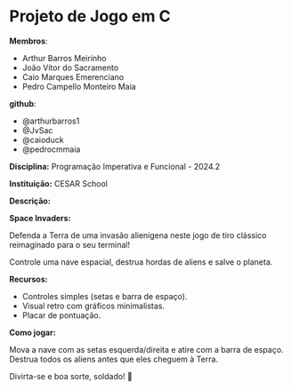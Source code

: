 # Projeto de Jogo em C

**Membros**:

* Arthur Barros Meirinho 
* João Vítor do Sacramento
* Caio Marques Emerenciano
* Pedro Campello Monteiro Maia

**github**:
* @arthurbarros1
* @JvSac
* @caioduck
* @pedrocmmaia


**Disciplina:** Programação Imperativa e Funcional - 2024.2

**Instituição:** CESAR School

**Descrição:**

**Space Invaders:**

Defenda a Terra de uma invasão alienígena neste jogo de tiro clássico reimaginado para o seu terminal!

Controle uma nave espacial, destrua hordas de aliens e salve o planeta.

**Recursos:**

* Controles simples (setas e barra de espaço).
* Visual retro com gráficos minimalistas.
* Placar de pontuação.

**Como jogar:**

Mova a nave com as setas esquerda/direita e atire com a barra de espaço. Destrua todos os aliens antes que eles cheguem à Terra.

Divirta-se e boa sorte, soldado! 🚀

